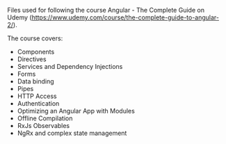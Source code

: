 Files used for following the course Angular - The Complete Guide on Udemy (https://www.udemy.com/course/the-complete-guide-to-angular-2/).

The course covers:
- Components
- Directives
- Services and  Dependency Injections
- Forms
- Data binding
- Pipes
- HTTP Access
- Authentication
- Optimizing an Angular App with Modules 
- Offline Compilation
- RxJs Observables
- NgRx and complex state management

